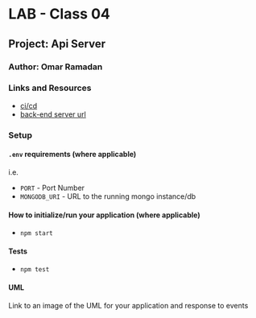 # LAB - Class 04

## Project: Api Server

### Author: Omar Ramadan

### Links and Resources

- [ci/cd](https://github.com/401-repos/api-server/actions)
- [back-end server url](https://api-server-0.herokuapp.com/)

### Setup

#### `.env` requirements (where applicable)

i.e.

- `PORT` - Port Number
- `MONGODB_URI` - URL to the running mongo instance/db

#### How to initialize/run your application (where applicable)

- `npm start`

#### Tests

- `npm test`

#### UML

Link to an image of the UML for your application and response to events
